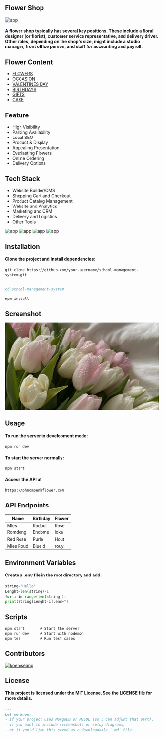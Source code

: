 
## Flower Shop

![app](https://img.shields.io/badge/Customer_Service_Representative-Delivery-pink)
#### A flower shop typically has several key positions. These include a floral designer (or florist), customer service representative, and delivery driver. Other roles, depending on the shop's size, might include a studio manager, front office person, and staff for accounting and payroll. 

## Flower Content
- [FLOWERS](#FLOWERS)
- [OCCASION](#OCCASION)
- [VALENTINES DAY](#VALENTINES_DAY)
- [BIRTHDAYS](#BIRTHDAY)
- [GIFTS](#GIFTS)
- [CAKE](#CAKE)
## Feature
- High Visibility
- Parking Availability
- Local SEO
- Product & Display
- Appealing Presentation
- Everlasting Flowers
- Online Ordering
- Delivery Options
## Tech Stack 
- Website Builder/CMS
- Shopping Cart and Checkout
- Product Catalog Management
- Website and Analytics
-  Marketing and CRM
- Delivery and Logistics
-  Other Tools

![app](https://img.shields.io/badge/button_of-click-blue) ![app](https://img.shields.io/badge/check_of-click-pink) ![app](https://img.shields.io/badge/back-click-yellow) ![app](https://img.shields.io/badge/button_of-coser_on-green)

## Installation
#### Clone the project and install dependencies:
``` 
git clone https://github.com/your-username/school-management-system.git 

```
```md
---
cd school-management-system
```
```
npm install
```
## Screenshot
![app](flo.jpg)

## Usage
#### To run the server in development mode:
```
npm run dev
```
#### To start the server normally:
```
npm start
```
#### Access the API at
```
https://phnompenhflower.com
```
## API Endpoints

| Name     | Birthday  | Flower  |
|---       | ------    | ------- |
| Mles     | Rodoul    | Rose    |
| Romdeng  | Endome    | loka    |
| Red Rose | Purle     | Hout    |
| Mles Roud| Blue d    | rouy    |


## Environment Variables
#### Create a .env file in the root directory and add:
```python
string="Hello"
Lenght=len(string)-1
for i in range(len(string)):
print(string[Lenght-i],end=")
```
##  Scripts
```
npm start       # Start the server
npm run dev     # Start with nodemon
npm tes         # Run test cases
```
## Contributors
<a href="https://github.com/koemseang">
  <img src="https://avatars.githubusercontent.com/koemseang" width="80px;"alt="koemseang"/>
</a>

## License
#### This project is licensed under the MIT License. See the LICENSE file for more details.

```md
---
Let me know: 
- if your project uses MongoDB or MySQL (so I can adjust that part),
- if you want to include screenshots or setup diagrams,
- or if you'd like this saved as a downloadable `.md` file.
```














